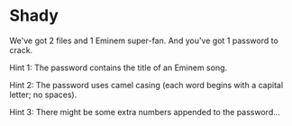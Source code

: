 # Shady

We've got 2 files and 1 Eminem super-fan.
And you've got 1 password to crack.

Hint 1: The password contains the title of an Eminem song.

Hint 2: The password uses camel casing (each word begins with a capital letter; no spaces).

Hint 3: There might be some extra numbers appended to the password...
